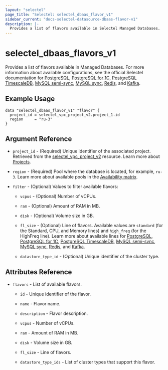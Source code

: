 ```yaml
---
layout: "selectel"
page_title: "Selectel: selectel_dbaas_flavor_v1"
sidebar_current: "docs-selectel-datasource-dbaas-flavor-v1"
description: |-
  Provides a list of flavors available in Selectel Managed Databases.
---
```


# selectel\_dbaas\_flavors_v1

Provides a list of flavors available in Managed Databases. For more information about available configurations, see the official Selectel documentation for [PostgreSQL](https://docs.selectel.ru/en/cloud/managed-databases/postgresql/configurations/), [PostgreSQL for 1C](https://docs.selectel.ru/en/cloud/managed-databases/postgresql-for-1c/configurations-1c/), [PostgreSQL TimescaleDB](https://docs.selectel.ru/en/cloud/managed-databases/timescaledb/configurations/), [MySQL semi-sync](https://docs.selectel.ru/en/cloud/managed-databases/mysql-semi-sync/configurations/), [MySQL sync](https://docs.selectel.ru/en/cloud/managed-databases/mysql-sync/configurations/), [Redis](https://docs.selectel.ru/en/cloud/managed-databases/redis/configurations/), and [Kafka](https://docs.selectel.ru/en/cloud/managed-databases/kafka/configurations/).

## Example Usage

```hcl
data "selectel_dbaas_flavor_v1" "flavor" {
  project_id = selectel_vpc_project_v2.project_1.id
  region     = "ru-3"
}
```

## Argument Reference

* `project_id` - (Required) Unique identifier of the associated project. Retrieved from the [selectel_vpc_project_v2](https://registry.terraform.io/providers/selectel/selectel/latest/docs/resources/vpc_project_v2) resource. Learn more about [Projects](https://docs.selectel.ru/en/control-panel-actions/projects/about-projects/).

* `region` - (Required) Pool where the database is located, for example, `ru-3`. Learn more about available pools in the [Availability matrix](https://docs.selectel.ru/en/control-panel-actions/availability-matrix/#managed-databases).

* `filter` - (Optional) Values to filter available flavors:

  * `vcpus` - (Optional) Number of vCPUs.

  * `ram` - (Optional) Amount of RAM in MB.

  * `disk` - (Optional) Volume size in GB.

  * `fl_size` - (Optional) Line of flavors. Available values are `standard` (for the Standard, CPU, and Memory lines) and `high_freq` (for the HighFreq line). Learn more about available lines for [PostgreSQL](https://docs.selectel.ru/en/cloud/managed-databases/postgresql/configurations/), [PostgreSQL for 1C](https://docs.selectel.ru/en/cloud/managed-databases/postgresql-for-1c/configurations-1c/), [PostgreSQL TimescaleDB](https://docs.selectel.ru/en/cloud/managed-databases/timescaledb/configurations/), [MySQL semi-sync](https://docs.selectel.ru/en/cloud/managed-databases/mysql-semi-sync/configurations/), [MySQL sync](https://docs.selectel.ru/en/cloud/managed-databases/mysql-sync/configurations/), [Redis](https://docs.selectel.ru/en/cloud/managed-databases/redis/configurations/), and [Kafka](https://docs.selectel.ru/en/cloud/managed-databases/kafka/configurations/).

  * `datastore_type_id` - (Optional) Unique identifier of the cluster type.

## Attributes Reference

* `flavors` - List of available flavors.

  * `id` - Unique identifier of the flavor.

  * `name` - Flavor name.

  * `description` - Flavor description.

  * `vcpus` - Number of vCPUs.

  * `ram` - Amount of RAM in MB.

  * `disk` - Volume size in GB.

  * `fl_size` - Line of flavors.

  * `datastore_type_ids` - List of cluster types that support this flavor.
  